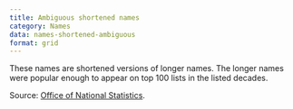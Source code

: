 ```yaml
---
title: Ambiguous shortened names
category: Names
data: names-shortened-ambiguous
format: grid
---
```


These names are shortened versions of longer names. The longer names were popular enough to appear on top 100 lists in the listed decades.

Source: [Office of National Statistics](https://www.ons.gov.uk/peoplepopulationandcommunity/birthsdeathsandmarriages/livebirths/datasets/babynamesenglandandwalestop100babynameshistoricaldata).